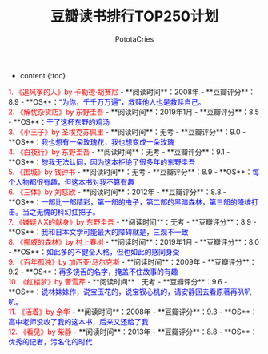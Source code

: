 ﻿---
layout: post
title:  "豆瓣读书排行TOP250计划"
categories: Reading
tags: 读书计划
author: PototaCries
---

* content
{:toc}



<font color="red"> 
1. 《追风筝的人》by 卡勒德·胡赛尼
</font>
- **阅读时间**：2008年
- **豆瓣评分**：8.9
- **OS**：<font color="blue">“为你，千千万万遍”，救赎他人也是救赎自己。</font>
<br />


<font color="red"> 
2. 《解忧杂货店》by 东野圭吾
</font>
- **阅读时间**：2019年1月
- **豆瓣评分**：8.5
- **OS**：<font color="blue">干了这杯东野的鸡汤</font>
<br />

<font color="red"> 
3. 《小王子》by 圣埃克苏佩里
</font>
- **阅读时间**：无考
- **豆瓣评分**：9.0
- **OS**：<font color="blue">我也想有一朵玫瑰花，我也想变成一朵玫瑰</font>
<br />

<font color="red"> 
4. 《白夜行》by 东野圭吾
</font>
- **阅读时间**：无考
- **豆瓣评分**：9.1
- **OS**：<font color="blue">恕我无法认同，因为这本拒绝了很多年的东野圭吾</font>
<br />

<font color="red"> 
5. 《围城》by 钱钟书
</font>
- **阅读时间**：无考
- **豆瓣评分**：8.9
- **OS**：<font color="blue">每个人物都很有趣，但这本书对我不算有趣</font>
<br />

<font color="red"> 
6. 《三体》by 刘慈欣
</font>
- **阅读时间**：2012年
- **豆瓣评分**：8.8
- **OS**：<font color="blue">一部比一部精彩，第一部的虫子，第二部的黑暗森林，第三部的降维打击。当之无愧的科幻扛把子。</font>
<br />

<font color="red"> 
7. 《嫌疑人X的献身》by 东野圭吾
</font>
- **阅读时间**：无考
- **豆瓣评分**：8.9
- **OS**：<font color="blue">我和日本文学可能最大的障碍就是，三观不一致</font>
<br />

<font color="red"> 
8. 《挪威的森林》by 村上春树
</font>
- **阅读时间**：2019年1月
- **豆瓣评分**：8.0
- **OS**：<font color="blue">如此多的不健全人格，但也如此的感同身受</font>
<br />

<font color="red"> 
9. 《百年孤独》by 加西亚·马尔克斯
</font>
- **阅读时间**：2009年
- **豆瓣评分**：9.2
- **OS**：<font color="blue">再多饶舌的名字，掩盖不住故事的有趣</font>
<br />

<font color="red"> 
10. 《红楼梦》by 曹雪芹
</font>
- **阅读时间**：无考
- **豆瓣评分**：9.6
- **OS**：<font color="blue">说林妹妹作，说宝玉花的，说宝钗心机的，请安静回去看原著再叭叭叭。</font>
<br />

<font color="red"> 
11. 《活着》by 余华
</font>
- **阅读时间**：2008年
- **豆瓣评分**：9.3
- **OS**：<font color="blue">高中老师没收了我的这本书，后来又还给了我</font>
<br />

<font color="red"> 
12. 《看见》by 柴静
</font>
- **阅读时间**：2013年
- **豆瓣评分**：8.8
- **OS**：<font color="blue">优秀的记者，污名化的时代</font>
<br />

